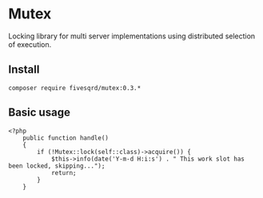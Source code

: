 # Mutex
Locking library for multi server implementations using distributed selection of execution.

## Install ##

```composer require fivesqrd/mutex:0.3.*```

## Basic usage ##
```
<?php
    public function handle()
    {
        if (!Mutex::lock(self::class)->acquire()) {
    	    $this->info(date('Y-m-d H:i:s') . " This work slot has been locked, skipping...");
            return;
        }
    }
```
